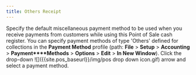 ```yaml
---
title: Others Receipt
---
```



Specify the default miscellaneous payment method to be used when you  receive payments from customers while using this Point of Sale cash register. You  can specify payment methods of type 'Others' defined for collections in  the **Payment Method** profile (path:  **File** > **Setup**  > **Accounting** > **Payment****Methods** > **Options**  > **Edit** > **In 
 New Window**). Click the drop-down ![]({{site.pos_baseurl}}/img/pos drop down icon.gif) arrow and select  a payment method.
